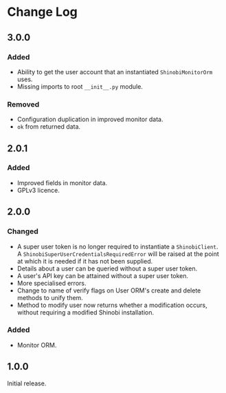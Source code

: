 # Change Log
## 3.0.0
### Added
- Ability to get the user account that an instantiated `ShinobiMonitorOrm` uses.
- Missing imports to root `__init__.py` module.

### Removed
- Configuration duplication in improved monitor data.
- `ok` from returned data.

## 2.0.1
### Added
- Improved fields in monitor data.
- GPLv3 licence.

## 2.0.0
### Changed
- A super user token is no longer required to instantiate a `ShinobiClient`. A
  `ShinobiSuperUserCredentialsRequiredError` will be raised at the point at which it is needed if it has not been
  supplied.
- Details about a user can be queried without a super user token.
- A user's API key can be attained without a super user token.
- More specialised errors.
- Change to name of verify flags on User ORM's create and delete methods to unify them.
- Method to modify user now returns whether a modification occurs, without requiring a modified Shinobi installation.

### Added
- Monitor ORM.

## 1.0.0
Initial release.
